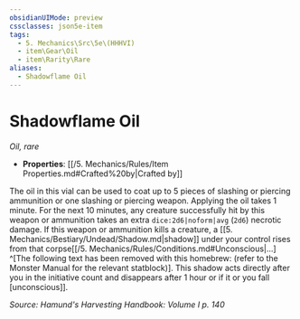 ```yaml
---
obsidianUIMode: preview
cssclasses: json5e-item
tags:
  - 5. Mechanics\Src\5e\(HHHVI)
  - item\Gear\Oil
  - item\Rarity\Rare
aliases:
  - Shadowflame Oil
---
```

# Shadowflame Oil
*Oil, rare*  

- **Properties**: [[/5. Mechanics/Rules/Item Properties.md#Crafted%20by\|Crafted by]]

The oil in this vial can be used to coat up to 5 pieces of slashing or piercing ammunition or one slashing or piercing weapon. Applying the oil takes 1 minute. For the next 10 minutes, any creature successfully hit by this weapon or ammunition takes an extra `dice:2d6|noform|avg` (`2d6`) necrotic damage. If this weapon or ammunition kills a creature, a [[5. Mechanics/Bestiary/Undead/Shadow.md\|shadow]] under your control rises from that corpse[[/5. Mechanics/Rules/Conditions.md#Unconscious\|...] ^[The following text has been removed with this homebrew: (refer to the Monster Manual for the relevant statblock)]. This shadow acts directly after you in the initiative count and disappears after 1 hour or if it or you fall [unconscious]].

*Source: Hamund's Harvesting Handbook: Volume I p. 140*
